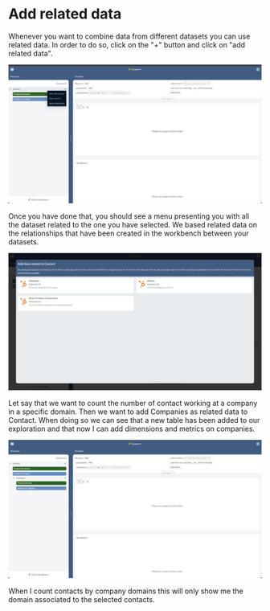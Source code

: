 # Add related data

Whenever you want to combine data from different datasets you can use related data. In order to do so, click on the "+" button and click on "add related data".

![click on add related data](<../../.gitbook/assets/image (44).png>)

Once you have done that, you should see a menu presenting you with all the dataset related to the one you have selected. We based related data on the relationships that have been created in the workbench between your datasets.

![Adding related data](<../../.gitbook/assets/image (45).png>)

Let say that we want to count the number of contact working at a company in a specific domain. Then we want to add Companies as related data to Contact. When doing so we can see that a new table has been added to our exploration and that now I can add dimensions and metrics on companies.

![After adding related data](<../../.gitbook/assets/image (46).png>)

When I count contacts by company domains this will only show me the domain associated to the selected contacts.
